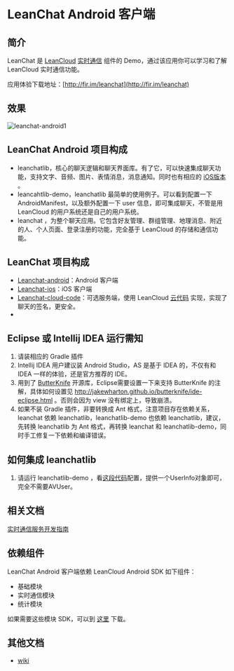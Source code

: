 # LeanChat Android 客户端

## 简介

LeanChat 是 [LeanCloud](http://leancloud.cn) [实时通信](https://leancloud.cn/docs/realtime.html) 组件的 Demo，通过该应用你可以学习和了解 LeanCloud 实时通信功能。

应用体验下载地址：[http://fir.im/leanchat](http://fir.im/leanchat)

## 效果

![leanchat-android1](https://cloud.githubusercontent.com/assets/5022872/7362725/665a7f14-eda0-11e4-8fc5-e7ea5dea0618.gif)

## LeanChat Android 项目构成

* leanchatlib，核心的聊天逻辑和聊天界面库。有了它，可以快速集成聊天功能，支持文字、音频、图片、表情消息，消息通知。同时也有相应的 [iOS版本](https://github.com/leancloud/leanchat-ios/tree/master/LeanChatLib) 。
* leancahtlib-demo，leanchatlib 最简单的使用例子。可以看到配置一下 AndroidManifest，以及额外配置一下 user 信息，即可集成聊天，不管是用 LeanCloud 的用户系统还是自己的用户系统。
* leanchat ，为整个聊天应用。它包含好友管理、群组管理、地理消息、附近的人、个人页面、登录注册的功能，完全基于 LeanCloud 的存储和通信功能。


## LeanChat 项目构成

* [Leanchat-android](https://github.com/leancloud/leanchat-android)：Android 客户端
* [Leanchat-ios](https://github.com/leancloud/leanchat-ios)：iOS 客户端
* [Leanchat-cloud-code](https://github.com/leancloud/leanchat-cloudcode)：可选服务端，使用 LeanCloud [云代码](https://leancloud.cn/docs/cloud_code_guide.html) 实现，实现了聊天的签名，更安全。
* 


## Eclipse 或 Intellij IDEA 运行需知
1. 请装相应的 Gradle 插件
1. Intellij IDEA 用户建议装 Android Studio，AS 是基于 IDEA 的，不仅有和 IDEA 一样的体验，还是官方推荐的 IDE。
1. 用到了 [ButterKnife](https://github.com/JakeWharton/butterknife) 开源库，Eclipse需要设置一下来支持 ButterKnife 的注解，具体如何设置见 http://jakewharton.github.io/butterknife/ide-eclipse.html 。否则会因为 view 没有绑定上，导致崩溃。
1. 如果不装 Gradle 插件，非要转换成 Ant 格式，注意项目存在依赖关系，leanchat 依赖 leanchatlib，leanchatlib-demo 也依赖 leanchatlib，建议，先转换 leanchatlib 为 Ant 格式，再转换 leanchat 和 leanchatlib-demo，同时手工修复一下依赖和编译错误。

## 如何集成 leanchatlib
1. 请运行 leanchatlib-demo ，看[这段代码](https://github.com/leancloud/leanchat-android/blob/master/leanchatlib-demo/src/main/java/com/avoscloud/leanchatlib_demo/App.java#L40-L60)配置，提供一个UserInfo对象即可，完全不需要AVUser。


## 相关文档

[实时通信服务开发指南](https://leancloud.cn/docs/realtime_v2.html)

## 依赖组件

LeanChat Android 客户端依赖 LeanCloud Android SDK 如下组件：

* 基础模块
* 实时通信模块
* 统计模块

如果需要这些模块 SDK，可以到 [这里](https://cn.avoscloud.com/docs/sdk_down.html) 下载。

## 其他文档

* [wiki](https://github.com/leancloud/leanchat-android/wiki)

